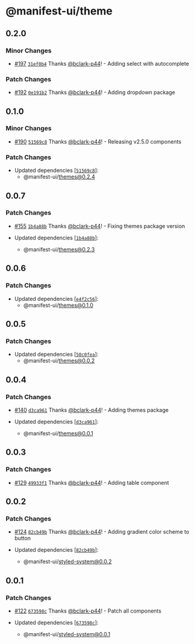 # @manifest-ui/theme

## 0.2.0

### Minor Changes

- [#197](https://github.com/project44/manifest-ui/pull/197)
  [`31ef0b4`](https://github.com/project44/manifest-ui/commit/31ef0b4eb5f0119e6425c66bdf295d40b4463caa)
  Thanks [@bclark-p44](https://github.com/bclark-p44)! - Adding select with autocomplete

### Patch Changes

- [#192](https://github.com/project44/manifest-ui/pull/192)
  [`0e191b2`](https://github.com/project44/manifest-ui/commit/0e191b2e173c1653ac0b5a70b18b6ecf99ded59d)
  Thanks [@bclark-p44](https://github.com/bclark-p44)! - Adding dropdown package

## 0.1.0

### Minor Changes

- [#190](https://github.com/project44/manifest-ui/pull/190)
  [`51569c8`](https://github.com/project44/manifest-ui/commit/51569c80ae817503a1b16aec80b917f65fbd84fe)
  Thanks [@bclark-p44](https://github.com/bclark-p44)! - Releasing v2.5.0 components

### Patch Changes

- Updated dependencies
  [[`51569c8`](https://github.com/project44/manifest-ui/commit/51569c80ae817503a1b16aec80b917f65fbd84fe)]:
  - @manifest-ui/themes@0.2.4

## 0.0.7

### Patch Changes

- [#155](https://github.com/project44/manifest-ui/pull/155)
  [`1b4a88b`](https://github.com/project44/manifest-ui/commit/1b4a88b5cb40b4694feec637ff492a0d0a611c30)
  Thanks [@bclark-p44](https://github.com/bclark-p44)! - Fixing themes package version

- Updated dependencies
  [[`1b4a88b`](https://github.com/project44/manifest-ui/commit/1b4a88b5cb40b4694feec637ff492a0d0a611c30)]:
  - @manifest-ui/themes@0.2.3

## 0.0.6

### Patch Changes

- Updated dependencies
  [[`e4f2c56`](https://github.com/project44/manifest-ui/commit/e4f2c56cada2e9398b0071e039f3394903d8bd14)]:
  - @manifest-ui/themes@0.1.0

## 0.0.5

### Patch Changes

- Updated dependencies
  [[`50c0fea`](https://github.com/project44/manifest-ui/commit/50c0feae2c35746a8c95ad3ef6f9b319884d4e2f)]:
  - @manifest-ui/themes@0.0.2

## 0.0.4

### Patch Changes

- [#140](https://github.com/project44/manifest-ui/pull/140)
  [`d3ca961`](https://github.com/project44/manifest-ui/commit/d3ca961f66d0d696b332ea688d98fac2fdf025e5)
  Thanks [@bclark-p44](https://github.com/bclark-p44)! - Adding themes package

- Updated dependencies
  [[`d3ca961`](https://github.com/project44/manifest-ui/commit/d3ca961f66d0d696b332ea688d98fac2fdf025e5)]:
  - @manifest-ui/themes@0.0.1

## 0.0.3

### Patch Changes

- [#129](https://github.com/project44/manifest-ui/pull/129)
  [`49933f1`](https://github.com/project44/manifest-ui/commit/49933f19a88a4054018a2f251bdae9b8e6819aab)
  Thanks [@bclark-p44](https://github.com/bclark-p44)! - Adding table component

## 0.0.2

### Patch Changes

- [#124](https://github.com/project44/manifest-ui/pull/124)
  [`82cb49b`](https://github.com/project44/manifest-ui/commit/82cb49b30afd4fa6dc75f3da7244eba5ca886ec9)
  Thanks [@bclark-p44](https://github.com/bclark-p44)! - Adding gradient color scheme to button

- Updated dependencies
  [[`82cb49b`](https://github.com/project44/manifest-ui/commit/82cb49b30afd4fa6dc75f3da7244eba5ca886ec9)]:
  - @manifest-ui/styled-system@0.0.2

## 0.0.1

### Patch Changes

- [#122](https://github.com/project44/manifest-ui/pull/122)
  [`673598c`](https://github.com/project44/manifest-ui/commit/673598c6ae79e667f2933a8adaf9fd763998e464)
  Thanks [@bclark-p44](https://github.com/bclark-p44)! - Patch all components

- Updated dependencies
  [[`673598c`](https://github.com/project44/manifest-ui/commit/673598c6ae79e667f2933a8adaf9fd763998e464)]:
  - @manifest-ui/styled-system@0.0.1
